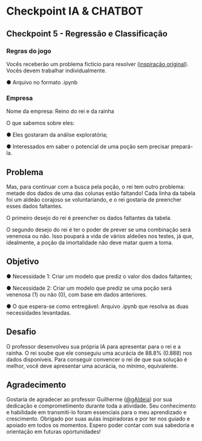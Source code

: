 # Checkpoint IA & CHATBOT
## Checkpoint 5 - Regressão e Classificação

### Regras do jogo
Vocês receberão um problema fictício para resolver ([inspiração original](https://www.kaggle.com/datasets/unmoved/cure-the-princess)). Vocês devem trabalhar individualmente.

● Arquivo no formato .ipynb

### Empresa
Nome da empresa: Reino do rei e da rainha

O que sabemos sobre eles:

● Eles gostaram da análise exploratória;

● Interessados em saber o potencial de uma poção 
sem precisar prepará-la.

## Problema
Mas, para continuar com a busca pela poção, o rei tem outro problema: metade dos dados de uma das colunas estão faltando! Cada linha da tabela foi um aldeão corajoso se voluntariando, e o rei gostaria de preencher esses dados faltantes.

O primeiro desejo do rei é preencher os dados faltantes da tabela.

O segundo desejo do rei é ter o poder de prever se uma combinação será venenosa ou não. Isso poupará a vida de vários aldeões nos testes, já que, idealmente, a poção da imortalidade não deve matar quem a toma.

## Objetivo
● Necessidade 1: Criar um modelo que prediz o valor dos dados faltantes;

● Necessidade 2: Criar um modelo que prediz se uma poção será venenosa (1) ou não (0), com base em dados anteriores.

● O que espera-se como entregável: Arquivo .ipynb que resolva as duas necessidades levantadas.

## Desafio
O professor desenvolveu sua própria IA para apresentar para o rei e a rainha. O rei soube que ele conseguiu uma acurácia de 88.8% (0.888) nos dados disponíveis. Para conseguir convencer o rei de que sua solução é melhor, você deve apresentar uma acurácia, no mínimo, equivalente.

## Agradecimento
Gostaria de agradecer ao professor Guilherme ([@gAldeia](https://github.com/gAldeia)) por sua dedicação e comprometimento durante toda a atividade. Seu conhecimento e habilidade em transmiti-lo foram essenciais para o meu aprendizado e crescimento. Obrigado por suas aulas inspiradoras e por ter nos guiado e apoiado em todos os momentos. Espero poder contar com sua sabedoria e orientação em futuras oportunidades!

